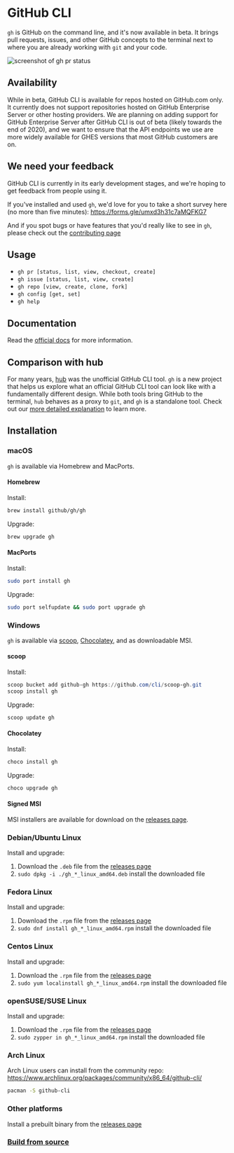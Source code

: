 # GitHub CLI

`gh` is GitHub on the command line, and it's now available in beta. It brings pull requests, issues, and other GitHub concepts to
the terminal next to where you are already working with `git` and your code.

![screenshot of gh pr status](https://user-images.githubusercontent.com/98482/84171218-327e7a80-aa40-11ea-8cd1-5177fc2d0e72.png)

## Availability

While in beta, GitHub CLI is available for repos hosted on GitHub.com only. It currently does not support repositories hosted on GitHub Enterprise Server or other hosting providers. We are planning on adding support for GitHub Enterprise Server after GitHub CLI is out of beta (likely towards the end of 2020), and we want to ensure that the API endpoints we use are more widely available for GHES versions that most GitHub customers are on.

## We need your feedback

GitHub CLI is currently in its early development stages, and we're hoping to get feedback from people using it.

If you've installed and used `gh`, we'd love for you to take a short survey here (no more than five minutes): https://forms.gle/umxd3h31c7aMQFKG7

And if you spot bugs or have features that you'd really like to see in `gh`, please check out the [contributing page][]

## Usage

- `gh pr [status, list, view, checkout, create]`
- `gh issue [status, list, view, create]`
- `gh repo [view, create, clone, fork]`
- `gh config [get, set]`
- `gh help`

## Documentation

Read the [official docs](https://cli.github.com/manual/) for more information.

## Comparison with hub

For many years, [hub][] was the unofficial GitHub CLI tool. `gh` is a new project that helps us explore
what an official GitHub CLI tool can look like with a fundamentally different design. While both
tools bring GitHub to the terminal, `hub` behaves as a proxy to `git`, and `gh` is a standalone
tool. Check out our [more detailed explanation](/docs/gh-vs-hub.md) to learn more.


<!-- this anchor is linked to from elsewhere, so avoid renaming it -->
## Installation

### macOS

`gh` is available via Homebrew and MacPorts.

#### Homebrew

Install:

```bash
brew install github/gh/gh
```

Upgrade:

```bash
brew upgrade gh
```

#### MacPorts

Install:

```bash
sudo port install gh
```

Upgrade:

```bash
sudo port selfupdate && sudo port upgrade gh
```

### Windows

`gh` is available via [scoop][], [Chocolatey][], and as downloadable MSI.

#### scoop

Install:

```powershell
scoop bucket add github-gh https://github.com/cli/scoop-gh.git
scoop install gh
```

Upgrade:

```powershell
scoop update gh
```

#### Chocolatey

Install:

```powershell
choco install gh
```

Upgrade:

```powershell
choco upgrade gh
```

#### Signed MSI

MSI installers are available for download on the [releases page][].

### Debian/Ubuntu Linux

Install and upgrade:

1. Download the `.deb` file from the [releases page][]
2. `sudo dpkg -i ./gh_*_linux_amd64.deb` install the downloaded file

### Fedora Linux

Install and upgrade:

1. Download the `.rpm` file from the [releases page][]
2. `sudo dnf install gh_*_linux_amd64.rpm` install the downloaded file

### Centos Linux

Install and upgrade:

1. Download the `.rpm` file from the [releases page][]
2. `sudo yum localinstall gh_*_linux_amd64.rpm` install the downloaded file

### openSUSE/SUSE Linux

Install and upgrade:

1. Download the `.rpm` file from the [releases page][]
2. `sudo zypper in gh_*_linux_amd64.rpm` install the downloaded file

### Arch Linux

Arch Linux users can install from the community repo: https://www.archlinux.org/packages/community/x86_64/github-cli/

```bash
pacman -S github-cli
```

### Other platforms

Install a prebuilt binary from the [releases page][]

### [Build from source](/docs/source.md)

[docs]: https://cli.github.com/manual
[scoop]: https://scoop.sh
[Chocolatey]: https://chocolatey.org
[releases page]: https://github.com/cli/cli/releases/latest
[hub]: https://github.com/github/hub
[contributing page]: https://github.com/cli/cli/blob/trunk/.github/CONTRIBUTING.md
